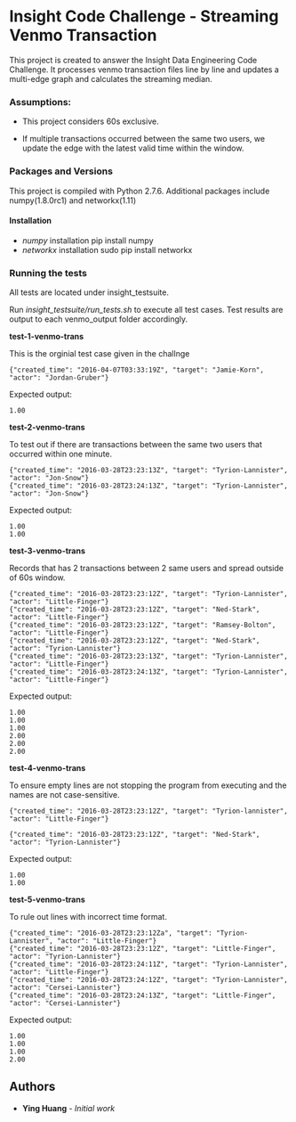 # Insight Code Challenge - Streaming Venmo Transaction

This project is created to answer the Insight Data Engineering Code Challenge.
It processes venmo transaction files line by line and updates a multi-edge graph and calculates the streaming median.

### Assumptions:
* This project considers 60s exclusive.

* If multiple transactions occurred between the same two users, we update the edge with the latest valid time within the window.

### Packages and Versions

This project is compiled with Python 2.7.6.
Additional packages include numpy(1.8.0rc1) and networkx(1.11)

#### Installation
* _numpy_ installation
pip install numpy
* _networkx_ installation
sudo pip install networkx

### Running the tests

All tests are located under insight_testsuite.

Run _insight_testsuite/run_tests.sh_ to execute all test cases. Test results are output to each venmo_output folder accordingly.

**test-1-venmo-trans**

This is the orginial test case given in the challnge
```
{"created_time": "2016-04-07T03:33:19Z", "target": "Jamie-Korn", "actor": "Jordan-Gruber"}
```
Expected output:
```
1.00
```

**test-2-venmo-trans**

To test out if there are transactions between the same two users that occurred within one minute.

```
{"created_time": "2016-03-28T23:23:13Z", "target": "Tyrion-Lannister", "actor": "Jon-Snow"}
{"created_time": "2016-03-28T23:24:13Z", "target": "Tyrion-Lannister", "actor": "Jon-Snow"}

```
Expected output:
```
1.00
1.00
```

**test-3-venmo-trans**

Records that has 2 transactions between 2 same users and spread outside of 60s window.

```
{"created_time": "2016-03-28T23:23:12Z", "target": "Tyrion-Lannister", "actor": "Little-Finger"}
{"created_time": "2016-03-28T23:23:12Z", "target": "Ned-Stark", "actor": "Little-Finger"}
{"created_time": "2016-03-28T23:23:12Z", "target": "Ramsey-Bolton", "actor": "Little-Finger"}
{"created_time": "2016-03-28T23:23:12Z", "target": "Ned-Stark", "actor": "Tyrion-Lannister"}
{"created_time": "2016-03-28T23:23:13Z", "target": "Tyrion-Lannister", "actor": "Little-Finger"}
{"created_time": "2016-03-28T23:24:13Z", "target": "Tyrion-Lannister", "actor": "Little-Finger"}

```
Expected output:
```
1.00
1.00
1.00
2.00
2.00
2.00

```

**test-4-venmo-trans**

To ensure empty lines are not stopping the program from executing and the names are not case-sensitive.

```
{"created_time": "2016-03-28T23:23:12Z", "target": "Tyrion-lannister", "actor": "Little-Finger"}

{"created_time": "2016-03-28T23:23:12Z", "target": "Ned-Stark", "actor": "Tyrion-Lannister"}

```
Expected output:
```
1.00
1.00

```

**test-5-venmo-trans**

To rule out lines with incorrect time format.

```
{"created_time": "2016-03-28T23:23:12Za", "target": "Tyrion-Lannister", "actor": "Little-Finger"}
{"created_time": "2016-03-28T23:23:12Z", "target": "Little-Finger", "actor": "Tyrion-Lannister"}
{"created_time": "2016-03-28T23:24:11Z", "target": "Tyrion-Lannister", "actor": "Little-Finger"}
{"created_time": "2016-03-28T23:24:12Z", "target": "Tyrion-Lannister", "actor": "Cersei-Lannister"}
{"created_time": "2016-03-28T23:24:13Z", "target": "Little-Finger", "actor": "Cersei-Lannister"}

```
Expected output:
```
1.00
1.00
1.00
2.00

```


## Authors

* **Ying Huang** - *Initial work*

